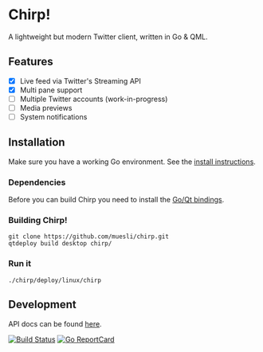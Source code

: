 Chirp!
======

A lightweight but modern Twitter client, written in Go & QML.

## Features

- [x] Live feed via Twitter's Streaming API
- [x] Multi pane support
- [ ] Multiple Twitter accounts (work-in-progress)
- [ ] Media previews
- [ ] System notifications

## Installation

Make sure you have a working Go environment. See the [install instructions](http://golang.org/doc/install.html).

### Dependencies

Before you can build Chirp you need to install the [Go/Qt bindings](https://github.com/therecipe/qt/wiki/Installation#regular-installation).

### Building Chirp!

    git clone https://github.com/muesli/chirp.git
    qtdeploy build desktop chirp/

### Run it

    ./chirp/deploy/linux/chirp

## Development

API docs can be found [here](http://godoc.org/github.com/muesli/chirp).

[![Build Status](https://secure.travis-ci.org/muesli/chirp.png)](http://travis-ci.org/muesli/chirp)
[![Go ReportCard](http://goreportcard.com/badge/muesli/chirp)](http://goreportcard.com/report/muesli/chirp)
